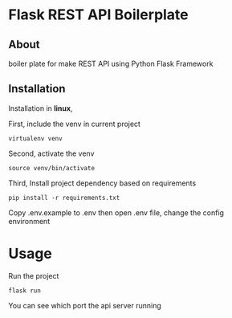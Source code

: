 # Flask REST API Boilerplate

## About

boiler plate for make REST API using Python Flask Framework


## Installation

Installation in **linux**,

First, include the venv in current project

```
virtualenv venv
```

Second, activate the venv

```
source venv/bin/activate
```

Third, Install project dependency based on requirements

```
pip install -r requirements.txt
```


Copy .env.example to .env then open .env file, change the config environment



# Usage

Run the project

```
flask run
```

You can see which port the api server running
